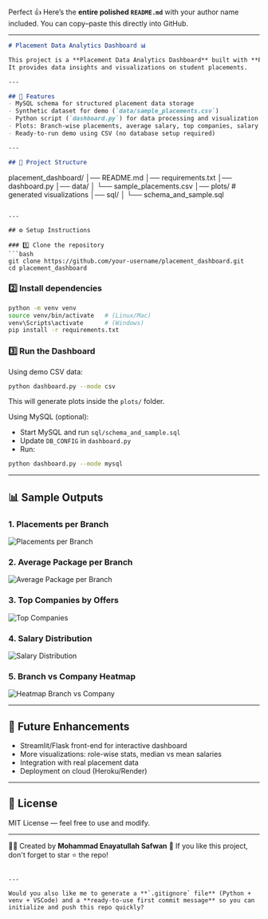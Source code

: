 Perfect 👍 Here’s the **entire polished `README.md`** with your author name included.
You can copy–paste this directly into GitHub.

---

```markdown
# Placement Data Analytics Dashboard 📊

This project is a **Placement Data Analytics Dashboard** built with **Python (pandas, NumPy, Matplotlib)** and **MySQL** (optional).  
It provides data insights and visualizations on student placements.

---

## 🚀 Features
- MySQL schema for structured placement data storage
- Synthetic dataset for demo (`data/sample_placements.csv`)
- Python script (`dashboard.py`) for data processing and visualization
- Plots: Branch-wise placements, average salary, top companies, salary distribution, heatmap of companies vs. branches
- Ready-to-run demo using CSV (no database setup required)

---

## 📂 Project Structure
```

placement\_dashboard/
│── README.md
│── requirements.txt
│── dashboard.py
│── data/
│   └── sample\_placements.csv
│── plots/                # generated visualizations
│── sql/
│   └── schema\_and\_sample.sql

````

---

## ⚙️ Setup Instructions

### 1️⃣ Clone the repository
```bash
git clone https://github.com/your-username/placement_dashboard.git
cd placement_dashboard
````

### 2️⃣ Install dependencies

```bash
python -m venv venv
source venv/bin/activate   # (Linux/Mac)
venv\Scripts\activate      # (Windows)
pip install -r requirements.txt
```

### 3️⃣ Run the Dashboard

Using demo CSV data:

```bash
python dashboard.py --mode csv
```

This will generate plots inside the `plots/` folder.

Using MySQL (optional):

* Start MySQL and run `sql/schema_and_sample.sql`
* Update `DB_CONFIG` in `dashboard.py`
* Run:

```bash
python dashboard.py --mode mysql
```

---

## 📊 Sample Outputs

### 1. Placements per Branch

![Placements per Branch](plots/placements_per_branch_all.png)

### 2. Average Package per Branch

![Average Package per Branch](plots/avg_package_per_branch_all.png)

### 3. Top Companies by Offers

![Top Companies](plots/top_companies_all.png)

### 4. Salary Distribution

![Salary Distribution](plots/salary_distribution_all.png)

### 5. Branch vs Company Heatmap

![Heatmap Branch vs Company](plots/heatmap_branch_company_all.png)

---

## 🔮 Future Enhancements

* Streamlit/Flask front-end for interactive dashboard
* More visualizations: role-wise stats, median vs mean salaries
* Integration with real placement data
* Deployment on cloud (Heroku/Render)

---

## 📝 License

MIT License — feel free to use and modify.

---

👨‍💻 Created by **Mohammad Enayatullah Safwan**
🌟 If you like this project, don't forget to star ⭐ the repo!

```

---

Would you also like me to generate a **`.gitignore` file** (Python + venv + VSCode) and a **ready-to-use first commit message** so you can initialize and push this repo quickly?
```
